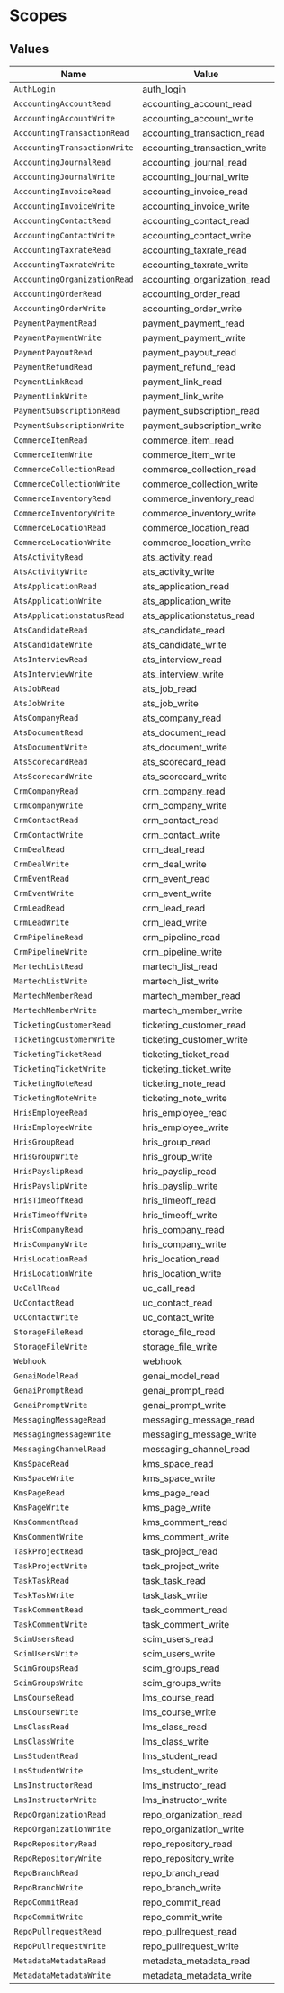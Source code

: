 # Scopes


## Values

| Name                         | Value                        |
| ---------------------------- | ---------------------------- |
| `AuthLogin`                  | auth_login                   |
| `AccountingAccountRead`      | accounting_account_read      |
| `AccountingAccountWrite`     | accounting_account_write     |
| `AccountingTransactionRead`  | accounting_transaction_read  |
| `AccountingTransactionWrite` | accounting_transaction_write |
| `AccountingJournalRead`      | accounting_journal_read      |
| `AccountingJournalWrite`     | accounting_journal_write     |
| `AccountingInvoiceRead`      | accounting_invoice_read      |
| `AccountingInvoiceWrite`     | accounting_invoice_write     |
| `AccountingContactRead`      | accounting_contact_read      |
| `AccountingContactWrite`     | accounting_contact_write     |
| `AccountingTaxrateRead`      | accounting_taxrate_read      |
| `AccountingTaxrateWrite`     | accounting_taxrate_write     |
| `AccountingOrganizationRead` | accounting_organization_read |
| `AccountingOrderRead`        | accounting_order_read        |
| `AccountingOrderWrite`       | accounting_order_write       |
| `PaymentPaymentRead`         | payment_payment_read         |
| `PaymentPaymentWrite`        | payment_payment_write        |
| `PaymentPayoutRead`          | payment_payout_read          |
| `PaymentRefundRead`          | payment_refund_read          |
| `PaymentLinkRead`            | payment_link_read            |
| `PaymentLinkWrite`           | payment_link_write           |
| `PaymentSubscriptionRead`    | payment_subscription_read    |
| `PaymentSubscriptionWrite`   | payment_subscription_write   |
| `CommerceItemRead`           | commerce_item_read           |
| `CommerceItemWrite`          | commerce_item_write          |
| `CommerceCollectionRead`     | commerce_collection_read     |
| `CommerceCollectionWrite`    | commerce_collection_write    |
| `CommerceInventoryRead`      | commerce_inventory_read      |
| `CommerceInventoryWrite`     | commerce_inventory_write     |
| `CommerceLocationRead`       | commerce_location_read       |
| `CommerceLocationWrite`      | commerce_location_write      |
| `AtsActivityRead`            | ats_activity_read            |
| `AtsActivityWrite`           | ats_activity_write           |
| `AtsApplicationRead`         | ats_application_read         |
| `AtsApplicationWrite`        | ats_application_write        |
| `AtsApplicationstatusRead`   | ats_applicationstatus_read   |
| `AtsCandidateRead`           | ats_candidate_read           |
| `AtsCandidateWrite`          | ats_candidate_write          |
| `AtsInterviewRead`           | ats_interview_read           |
| `AtsInterviewWrite`          | ats_interview_write          |
| `AtsJobRead`                 | ats_job_read                 |
| `AtsJobWrite`                | ats_job_write                |
| `AtsCompanyRead`             | ats_company_read             |
| `AtsDocumentRead`            | ats_document_read            |
| `AtsDocumentWrite`           | ats_document_write           |
| `AtsScorecardRead`           | ats_scorecard_read           |
| `AtsScorecardWrite`          | ats_scorecard_write          |
| `CrmCompanyRead`             | crm_company_read             |
| `CrmCompanyWrite`            | crm_company_write            |
| `CrmContactRead`             | crm_contact_read             |
| `CrmContactWrite`            | crm_contact_write            |
| `CrmDealRead`                | crm_deal_read                |
| `CrmDealWrite`               | crm_deal_write               |
| `CrmEventRead`               | crm_event_read               |
| `CrmEventWrite`              | crm_event_write              |
| `CrmLeadRead`                | crm_lead_read                |
| `CrmLeadWrite`               | crm_lead_write               |
| `CrmPipelineRead`            | crm_pipeline_read            |
| `CrmPipelineWrite`           | crm_pipeline_write           |
| `MartechListRead`            | martech_list_read            |
| `MartechListWrite`           | martech_list_write           |
| `MartechMemberRead`          | martech_member_read          |
| `MartechMemberWrite`         | martech_member_write         |
| `TicketingCustomerRead`      | ticketing_customer_read      |
| `TicketingCustomerWrite`     | ticketing_customer_write     |
| `TicketingTicketRead`        | ticketing_ticket_read        |
| `TicketingTicketWrite`       | ticketing_ticket_write       |
| `TicketingNoteRead`          | ticketing_note_read          |
| `TicketingNoteWrite`         | ticketing_note_write         |
| `HrisEmployeeRead`           | hris_employee_read           |
| `HrisEmployeeWrite`          | hris_employee_write          |
| `HrisGroupRead`              | hris_group_read              |
| `HrisGroupWrite`             | hris_group_write             |
| `HrisPayslipRead`            | hris_payslip_read            |
| `HrisPayslipWrite`           | hris_payslip_write           |
| `HrisTimeoffRead`            | hris_timeoff_read            |
| `HrisTimeoffWrite`           | hris_timeoff_write           |
| `HrisCompanyRead`            | hris_company_read            |
| `HrisCompanyWrite`           | hris_company_write           |
| `HrisLocationRead`           | hris_location_read           |
| `HrisLocationWrite`          | hris_location_write          |
| `UcCallRead`                 | uc_call_read                 |
| `UcContactRead`              | uc_contact_read              |
| `UcContactWrite`             | uc_contact_write             |
| `StorageFileRead`            | storage_file_read            |
| `StorageFileWrite`           | storage_file_write           |
| `Webhook`                    | webhook                      |
| `GenaiModelRead`             | genai_model_read             |
| `GenaiPromptRead`            | genai_prompt_read            |
| `GenaiPromptWrite`           | genai_prompt_write           |
| `MessagingMessageRead`       | messaging_message_read       |
| `MessagingMessageWrite`      | messaging_message_write      |
| `MessagingChannelRead`       | messaging_channel_read       |
| `KmsSpaceRead`               | kms_space_read               |
| `KmsSpaceWrite`              | kms_space_write              |
| `KmsPageRead`                | kms_page_read                |
| `KmsPageWrite`               | kms_page_write               |
| `KmsCommentRead`             | kms_comment_read             |
| `KmsCommentWrite`            | kms_comment_write            |
| `TaskProjectRead`            | task_project_read            |
| `TaskProjectWrite`           | task_project_write           |
| `TaskTaskRead`               | task_task_read               |
| `TaskTaskWrite`              | task_task_write              |
| `TaskCommentRead`            | task_comment_read            |
| `TaskCommentWrite`           | task_comment_write           |
| `ScimUsersRead`              | scim_users_read              |
| `ScimUsersWrite`             | scim_users_write             |
| `ScimGroupsRead`             | scim_groups_read             |
| `ScimGroupsWrite`            | scim_groups_write            |
| `LmsCourseRead`              | lms_course_read              |
| `LmsCourseWrite`             | lms_course_write             |
| `LmsClassRead`               | lms_class_read               |
| `LmsClassWrite`              | lms_class_write              |
| `LmsStudentRead`             | lms_student_read             |
| `LmsStudentWrite`            | lms_student_write            |
| `LmsInstructorRead`          | lms_instructor_read          |
| `LmsInstructorWrite`         | lms_instructor_write         |
| `RepoOrganizationRead`       | repo_organization_read       |
| `RepoOrganizationWrite`      | repo_organization_write      |
| `RepoRepositoryRead`         | repo_repository_read         |
| `RepoRepositoryWrite`        | repo_repository_write        |
| `RepoBranchRead`             | repo_branch_read             |
| `RepoBranchWrite`            | repo_branch_write            |
| `RepoCommitRead`             | repo_commit_read             |
| `RepoCommitWrite`            | repo_commit_write            |
| `RepoPullrequestRead`        | repo_pullrequest_read        |
| `RepoPullrequestWrite`       | repo_pullrequest_write       |
| `MetadataMetadataRead`       | metadata_metadata_read       |
| `MetadataMetadataWrite`      | metadata_metadata_write      |